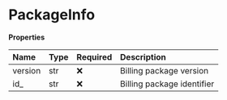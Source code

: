 # PackageInfo

**Properties**

| Name    | Type | Required | Description                |
| :------ | :--- | :------- | :------------------------- |
| version | str  | ❌       | Billing package version    |
| id\_    | str  | ❌       | Billing package identifier |

<!-- This file was generated by liblab | https://liblab.com/ -->

